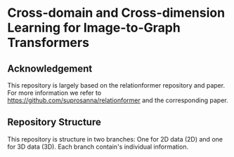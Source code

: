 # Cross-domain and Cross-dimension Learning for Image-to-Graph Transformers

## Acknowledgement

This repository is largely based on the relationformer repository and paper. For more information we refer to https://github.com/suprosanna/relationformer and the corresponding paper.

## Repository Structure

This repository is structure in two branches: One for 2D data (2D) and one for 3D data (3D). Each branch contain's individual information.